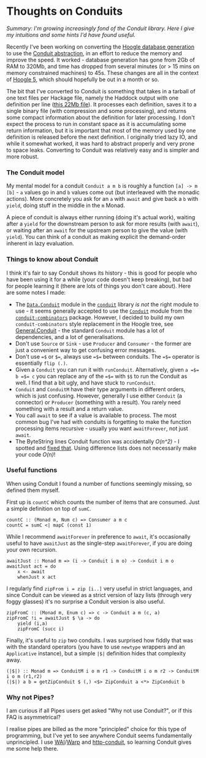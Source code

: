 # Thoughts on Conduits

_Summary: I'm growing increasingly fond of the Conduit library. Here I give my intuitions and some hints I'd have found useful._

Recently I've been working on converting the [Hoogle database generation](https://github.com/ndmitchell/hoogle) to use the [Conduit abstraction](https://hackage.haskell.org/package/conduit), in an effort to reduce the memory and improve the speed. It worked - database generation has gone from 2Gb of RAM to 320Mb, and time has dropped from several minutes (or > 15 mins on memory constrained machines) to 45s. These changes are all in the context of [Hoogle 5](http://neilmitchell.blogspot.co.uk/2015/01/hoogle-5-is-coming.html), which should hopefully be out in a month or so.

The bit that I've converted to Conduit is something that takes in a tarball of one text files per Hackage file, namely the Haddock output with one definition per line ([this 22Mb file](https://hackage.haskell.org/packages/hoogle.tar.gz)). It processes each definition, saves it to a single binary file (with compression and some processing), and returns some compact information about the definition for later processing. I don't expect the process to run in constant space as it is accumulating some return information, but it is important that most of the memory used by one definition is released before the next definition. I originally tried lazy IO, and while it somewhat worked, it was hard to abstract properly and very prone to space leaks. Converting to Conduit was relatively easy and is simpler and more robust.

### The Conduit model

My mental model for a conduit `Conduit a m b` is roughly a function `[a] -> m [b]` - `a` values go in and `b` values come out (but interleaved with the monadic actions). More concretely you ask for an `a` with `await` and give back a `b` with `yield`, doing stuff in the middle in the `m` Monad.

A piece of conduit is always either running (doing it's actual work), waiting after a `yield` for the downstream person to ask for more results (with `await`), or waiting after an `await` for the upstream person to give the value (with `yield`). You can think of a conduit as making explicit the demand-order inherent in lazy evaluation.

### Things to know about Conduit

I think it's fair to say Conduit shows its history - this is good for people who have been using it for a while (your code doesn't keep breaking), but bad for people learning it (there are lots of things you don't care about). Here are some notes I made:

* The [`Data.Conduit`](https://hackage.haskell.org/package/conduit/docs/Data-Conduit.html) module in the [`conduit`](https://hackage.haskell.org/package/conduit) library _is not_ the right module to use - it seems generally accepted to use the [`Conduit`](https://hackage.haskell.org/package/conduit-combinators/docs/Conduit.html) module from the [`conduit-combinators`](https://hackage.haskell.org/package/conduit-combinators) package. However, I decided to build my own `conduit-combinators` style replacement in the Hoogle tree, see [General.Conduit](https://github.com/ndmitchell/hoogle/blob/master/src/General/Conduit.hs) - the standard `Conduit` module has a lot of dependencies, and a lot of generalisations.
* Don't use `Source` or `Sink` - use `Producer` and `Consumer` - the former are just a convenient way to get confusing error messages.
* Don't use `=$` or `$=`, always use `=$=` between conduits. The `=$=` operator is essentially `flip (.)`.
* Given a `Conduit` you can run it with `runConduit`. Alternatively, given `a =$= b =$= c` you can replace any of the `=$=` with `$$` to run the Conduit as well. I find that a bit ugly, and have stuck to `runConduit`.
* `Conduit` and `ConduitM` have their type arguments in different orders, which is just confusing. However, generally I use either `Conduit` (a connector) or `Producer` (something with a result). You rarely need something with a result and a return value.
* You call `await` to see if a value is available to process. The most common bug I've had with conduits is forgetting to make the function processing items recursive - usually you want `awaitForever`, not just `await`.
* The ByteString lines Conduit function was accidentally _O(n^2)_ - I spotted and [fixed that](https://github.com/snoyberg/conduit/pull/209). Using difference lists does not necessarily make your code _O(n)_!

### Useful functions

When using Conduit I found a number of functions seemingly missing, so defined them myself.

First up is `countC` which counts the number of items that are consumed. Just a simple definition on top of `sumC`.

    countC :: (Monad m, Num c) => Consumer a m c
    countC = sumC <| mapC (const 1)

While I recommend `awaitForever` in preference to `await`, it's occasionally useful to have `awaitJust` as the single-step `awaitForever`, if you are doing your own recursion.

    awaitJust :: Monad m => (i -> Conduit i m o) -> Conduit i m o
    awaitJust act = do
        x <- await
        whenJust x act

I regularly find `zipFrom i = zip [i..]` very useful in strict languages, and since Conduit can be viewed as a strict version of lazy lists (through very foggy glasses) it's no surprise a Conduit version is also useful.

    zipFromC :: (Monad m, Enum c) => c -> Conduit a m (c, a)
    zipFromC !i = awaitJust $ \a -> do
        yield (i,a)
        zipFromC (succ i)

Finally, it's useful to `zip` two conduits. I was surprised how fiddly that was with the standard operators (you have to use `newtype` wrappers and an `Applicative` instance), but a simple `|$|` definition hides that complexity away.

    (|$|) :: Monad m => ConduitM i o m r1 -> ConduitM i o m r2 -> ConduitM i o m (r1,r2)
    (|$|) a b = getZipConduit $ (,) <$> ZipConduit a <*> ZipConduit b

### Why not Pipes?

I am curious if all Pipes users get asked "Why not use Conduit?", or if this FAQ is asymmetrical?

I realise pipes are billed as the more "principled" choice for this type of programming, but I've yet to see anywhere Conduit seems fundamentally unprincipled. I use [WAI](https://hackage.haskell.org/package/wai)/[Warp](https://hackage.haskell.org/package/warp) and [http-conduit](https://hackage.haskell.org/package/http-conduit), so learning Conduit gives me some help there.
